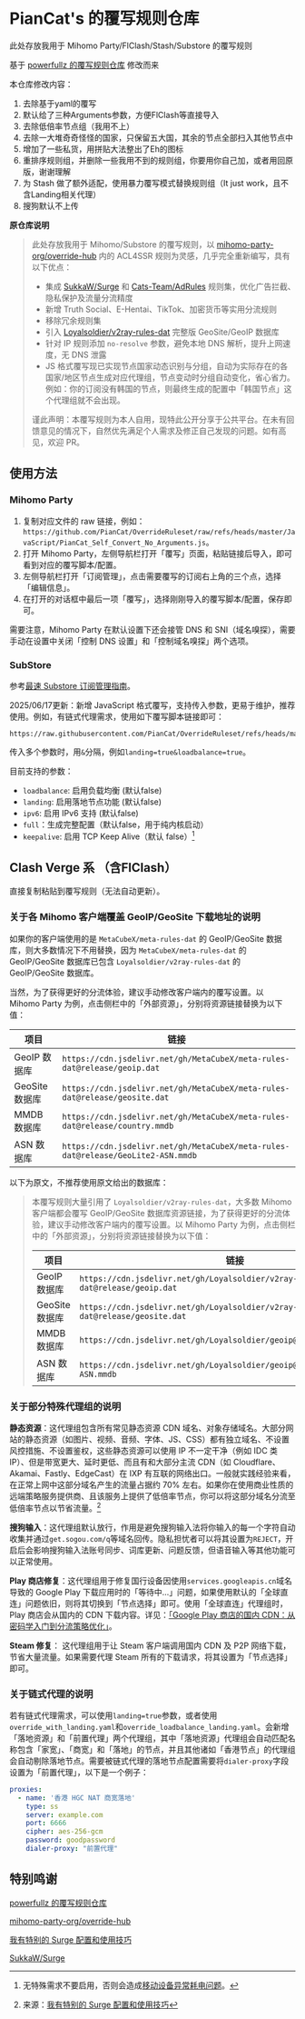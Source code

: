# PianCat's 的覆写规则仓库
此处存放我用于 Mihomo Party/FlClash/Stash/Substore 的覆写规则

基于 [powerfullz 的覆写规则仓库](https://github.com/powerfullz/override-rules) 修改而来

本仓库修改内容：
1. 去除基于yaml的覆写
2. 默认给了三种Arguments参数，方便FlClash等直接导入
3. 去除低倍率节点组（我用不上）
4. 去除一大堆奇奇怪怪的国家，只保留五大国，其余的节点全部扫入其他节点中
5. 增加了一些私货，用拼贴大法整出了Eh的图标
6. 重排序规则组，并删除一些我用不到的规则组，你要用你自己加，或者用回原版，谢谢理解
7. 为 Stash 做了额外适配，使用暴力覆写模式替换规则组（It just work，且不含Landing相关代理）
8. 搜狗默认不上传

**原仓库说明**

> 此处存放我用于 Mihomo/Substore 的覆写规则，以 [mihomo-party-org/override-hub](https://github.com/mihomo-party-org/override-hub) 内的 ACL4SSR 规则为灵感，几乎完全重新编写，具有以下优点：
> 
> - 集成 [SukkaW/Surge](https://github.com/SukkaW/Surge) 和 [Cats-Team/AdRules](https://github.com/Cats-Team/AdRules) 规则集，优化广告拦截、隐私保护及流量分流精度
> - 新增 Truth Social、E-Hentai、TikTok、加密货币等实用分流规则
> - 移除冗余规则集
> - 引入 [Loyalsoldier/v2ray-rules-dat](https://github.com/Loyalsoldier/v2ray-rules-dat) 完整版 GeoSite/GeoIP 数据库
> - 针对 IP 规则添加 `no-resolve` 参数，避免本地 DNS 解析，提升上网速度，无 DNS 泄露
> - JS 格式覆写现已实现节点国家动态识别与分组，自动为实际存在的各国家/地区节点生成对应代理组，节点变动时分组自动变化，省心省力。例如：你的订阅没有韩国的节点，则最终生成的配置中「韩国节点」这个代理组就不会出现。
> 
> 谨此声明：本覆写规则为本人自用，现特此公开分享于公共平台。在未有回馈意见的情况下，自然优先满足个人需求及修正自己发现的问题。如有高见，欢迎 PR。

## 使用方法

### Mihomo Party

1. 复制对应文件的 raw 链接，例如：`https://github.com/PianCat/OverrideRuleset/raw/refs/heads/master/JavaScript/PianCat_Self_Convert_No_Arguments.js`。
2. 打开 Mihomo Party，左侧导航栏打开「覆写」页面，粘贴链接后导入，即可看到对应的覆写脚本/配置。
3. 左侧导航栏打开「订阅管理」，点击需要覆写的订阅右上角的三个点，选择「编辑信息」。
4. 在打开的对话框中最后一项「覆写」，选择刚刚导入的覆写脚本/配置，保存即可。

需要注意，Mihomo Party 在默认设置下还会接管 DNS 和 SNI（域名嗅探），需要手动在设置中关闭「控制 DNS 设置」和「控制域名嗅探」两个选项。

### SubStore

参考[最速 Substore 订阅管理指南](https://blog.l3zc.com/2025/03/clash-subscription-convert/)。

2025/06/17更新：新增 JavaScript 格式覆写，支持传入参数，更易于维护，推荐使用。例如，有链式代理需求，使用如下覆写脚本链接即可：

```
https://raw.githubusercontent.com/PianCat/OverrideRuleset/refs/heads/master/JavaScript/PianCat_Self_Convert_with_Arguments.js#landing=true
```

传入多个参数时，用`&`分隔，例如`landing=true&loadbalance=true`。

目前支持的参数：

- `loadbalance`: 启用负载均衡 (默认false)
- `landing`: 启用落地节点功能 (默认false)
- `ipv6`: 启用 IPv6 支持 (默认false)
- `full`：生成完整配置（默认false，用于纯内核启动）
- `keepalive`: 启用 TCP Keep Alive（默认 false）[^fn2]

[^fn2]: 无特殊需求不要启用，否则会造成[移动设备异常耗电问题](https://github.com/vernesong/OpenClash/issues/2614)。

## Clash Verge 系 （含FlClash）

直接复制粘贴到覆写规则（无法自动更新）。

### 关于各 Mihomo 客户端覆盖 GeoIP/GeoSite 下载地址的说明

如果你的客户端使用的是 `MetaCubeX/meta-rules-dat` 的 GeoIP/GeoSite 数据库，则大多数情况下不用替换，因为 `MetaCubeX/meta-rules-dat` 的 GeoIP/GeoSite 数据库已包含 `Loyalsoldier/v2ray-rules-dat` 的 GeoIP/GeoSite 数据库。

当然，为了获得更好的分流体验，建议手动修改客户端内的覆写设置。以 Mihomo Party 为例，点击侧栏中的「外部资源」，分别将资源链接替换为以下值：

| 项目           | 链接                                                                           |
| -------------- | ------------------------------------------------------------------------------ |
| GeoIP 数据库   | `https://cdn.jsdelivr.net/gh/MetaCubeX/meta-rules-dat@release/geoip.dat`   |
| GeoSite 数据库 | `https://cdn.jsdelivr.net/gh/MetaCubeX/meta-rules-dat@release/geosite.dat` |
| MMDB 数据库    | `https://cdn.jsdelivr.net/gh/MetaCubeX/meta-rules-dat@release/country.mmdb`          |
| ASN 数据库     | `https://cdn.jsdelivr.net/gh/MetaCubeX/meta-rules-dat@release/GeoLite2-ASN.mmdb`     |

以下为原文，不推荐使用原文给出的数据库：

>本覆写规则大量引用了 `Loyalsoldier/v2ray-rules-dat`，大多数 Mihomo 客户端都会覆写 GeoIP/GeoSite 数据库资源链接，为了获得更好的分流体验，建议手动修改客户端内的覆写设置。以 Mihomo Party 为例，点击侧栏中的「外部资源」，分别将资源链接替换为以下值：
>
>
>
>| 项目           | 链接                                                                           |
>| -------------- | ------------------------------------------------------------------------------ |
>| GeoIP 数据库   | `https://cdn.jsdelivr.net/gh/Loyalsoldier/v2ray-rules-dat@release/geoip.dat`   |
>| GeoSite 数据库 | `https://cdn.jsdelivr.net/gh/Loyalsoldier/v2ray-rules-dat@release/geosite.dat` |
>| MMDB 数据库    | `https://cdn.jsdelivr.net/gh/Loyalsoldier/geoip@release/Country.mmdb`          |
>| ASN 数据库     | `https://cdn.jsdelivr.net/gh/Loyalsoldier/geoip@release/GeoLite2-ASN.mmdb`     |

### 关于部分特殊代理组的说明

**静态资源**：这代理组包含所有常见静态资源 CDN 域名、对象存储域名。大部分网站的静态资源（如图片、视频、音频、字体、JS、CSS）都有独立域名、不设置风控措施、不设置鉴权，这些静态资源可以使用 IP 不一定干净（例如 IDC 类 IP）、但是带宽更大、延时更低、而且有和大部分主流 CDN（如 Cloudflare、Akamai、Fastly、EdgeCast）在 IXP 有互联的网络出口。一般就实践经验来看，在正常上网中这部分域名产生的流量占据约 70% 左右。如果你在使用商业性质的远端策略服务提供商、且该服务上提供了低倍率节点，你可以将这部分域名分流至低倍率节点以节省流量。[^fn1]

[^fn1]: 来源：[我有特别的 Surge 配置和使用技巧](https://blog.skk.moe/post/i-have-my-unique-surge-setup/)

**搜狗输入**：这代理组默认放行，作用是避免搜狗输入法将你输入的每一个字符自动收集并通过`get.sogou.com/q`等域名回传。隐私担忧者可以将其设置为`REJECT`，开启后会影响搜狗输入法账号同步、词库更新、问题反馈，但语音输入等其他功能可以正常使用。

**Play 商店修复**：这代理组用于修复国行设备因使用`services.googleapis.cn`域名导致的 Google Play 下载应用时的「等待中…」问题，如果使用默认的「全球直连」问题依旧，则将其切换到「节点选择」即可。使用「全球直连」代理组时，Play 商店会从国内的 CDN 下载内容。详见：[「Google Play 商店的国内 CDN：从密码学入门到分流策略优化」](https://blog.l3zc.com/2025/03/chinese-cdn-used-by-playstore/)。

**Steam 修复**： 这代理组用于让 Steam 客户端调用国内 CDN 及 P2P 网络下载，节省大量流量。如果需要代理 Steam 所有的下载请求，将其设置为「节点选择」即可。

### 关于链式代理的说明

若有链式代理需求，可以使用`landing=true`参数，或者使用`override_with_landing.yaml`和`override_loadbalance_landing.yaml`。会新增「落地资源」和「前置代理」两个代理组，其中「落地资源」代理组会自动匹配名称包含「家宽」、「商宽」和「落地」的节点，并且其他诸如「香港节点」的代理组会自动剔除落地节点。需要被链式代理的落地节点配置需要将`dialer-proxy`字段设置为「前置代理」，以下是一个例子：

```yaml
proxies:
  - name: '香港 HGC NAT 商宽落地'
    type: ss
    server: example.com
    port: 6666
    cipher: aes-256-gcm
    password: goodpassword
    dialer-proxy: "前置代理"
```

## 特别鸣谢

[powerfullz 的覆写规则仓库](https://github.com/powerfullz/override-rules)

[mihomo-party-org/override-hub](https://github.com/mihomo-party-org/override-hub)

[我有特别的 Surge 配置和使用技巧](https://blog.skk.moe/post/i-have-my-unique-surge-setup/)

[SukkaW/Surge](https://github.com/SukkaW/Surge)